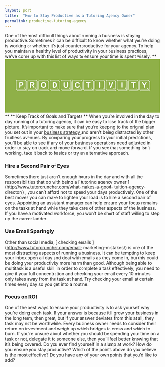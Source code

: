 ```yaml
---
layout: post
title:  "How to Stay Productive as a Tutoring Agency Owner"
permalink: productive-tutoring-agency
---
```

One of the most difficult things about running a business is staying
productive. Sometimes it can be difficult to know whether what you’re doing is
working or whether it’s just counterproductive for your agency. To help you
maintain a healthy level of productivity in your business practices, we’ve
come up with this list of ways to ensure your time is spent wisely. **
![Productivity](/img/blogs/4556099850_bcd9318b5b_z.jpg) ** ** Keep Track of Goals
and Targets ** When you’re involved in the day to day running of a tutoring
agency, it can be easy to lose track of the bigger picture. It’s important to
make sure that you’re keeping to the original plan you set out in your [
business strategy
](http://www.tutorcruncher.com/5_core_marketing_activities_focus/) and aren’t
being distracted by other fruitless avenues. By comparing your progress to
your initial predictions, you’ll be able to see if any of your business
operations need adjusted in order to stay on track and move forward. If you
see that something isn’t working, take it back to basics or try an alternative
approach. 

### Hire a Second Pair of Eyes

Sometimes there just aren’t enough
hours in the day and with all the responsibilities that go with being a [
tutoring agency owner ](http://www.tutorcruncher.com/what-makes-a-good-
tuition-agency-director/) , you can’t afford not to spend your days
productively. One of the best moves you can make to lighten your load is to
hire a second pair of eyes. Appointing an assistant manager can help ensure
your focus remains on the tasks at hand while they take care of other aspects
of the business. If you have a motivated workforce, you won’t be short of
staff willing to step up the career ladder. 

### Use Email Sparingly

Other
than social media, [ checking emails ](http://www.tutorcruncher.com/email-
marketing-mistakes/) is one of the most distracting aspects of running a
business. It can be tempting to keep your inbox open all day and deal with
emails as they come in, but this could be doing your productivity more harm
than good. Although being able to multitask is a useful skill, in order to
complete a task effectively, you need to give it your full concentration and
checking your email every 10 minutes only takes away from the task at hand.
Try checking your email at certain times every day so you get into a routine.

### Focus on ROI

One of the best ways to ensure your productivity is to ask
yourself why you’re doing each task. If your answer is because it’ll grow your
business in the long term, then great, but if your answer deviates from this
at all, they task may not be worthwhile. Every business owner needs to
consider their return on investment and weigh up which bridges to cross and
which to burn. If you’re unsure about whether you should be spending your time
on a task or not, delegate it to someone else, then you’ll feel better knowing
that it’s being covered. Do you ever find yourself in a slump at work? How do
you ensure you stay productive? Which of the points above do you believe is
the most effective? Do you have any of your own points that you’d like to add?

